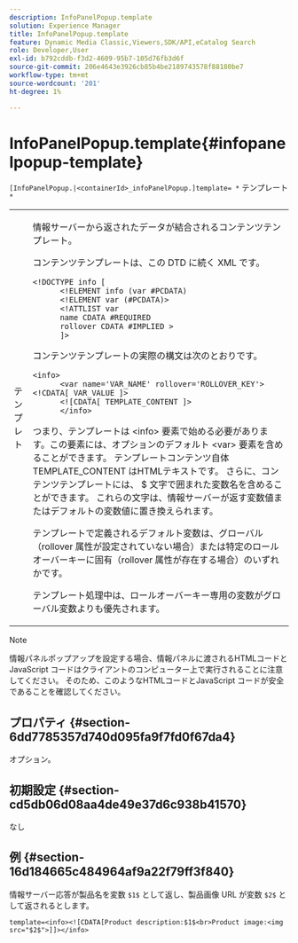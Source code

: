```yaml
---
description: InfoPanelPopup.template
solution: Experience Manager
title: InfoPanelPopup.template
feature: Dynamic Media Classic,Viewers,SDK/API,eCatalog Search
role: Developer,User
exl-id: b792cddb-f3d2-4609-95b7-105d76fb3d6f
source-git-commit: 206e4643e3926cb85b4be2189743578f88180be7
workflow-type: tm+mt
source-wordcount: '201'
ht-degree: 1%

---
```


# InfoPanelPopup.template{#infopanelpopup-template}

`[InfoPanelPopup.|<containerId>_infoPanelPopup.]template= *` テンプレート `*`

<table id="table_A6B1B446A7AE4A4A8B552C07EC88E518"> 
 <tbody> 
  <tr> 
   <td> <p> テンプレ <span class="codeph"><span class="varname"> ト </span></span> </p> </td> 
   <td> <p>情報サーバーから返されたデータが結合されるコンテンツテンプレート。 </p> <p>コンテンツテンプレートは、この DTD に続く XML です。 </p> <p> <code>&lt;!DOCTYPE&nbsp;info&nbsp;&lbrack;
      &lt;!ELEMENT&nbsp;info&nbsp;(var&nbsp;#PCDATA)
      &lt;!ELEMENT&nbsp;var&nbsp;(#PCDATA)&gt;
      &lt;!ATTLIST&nbsp;var&nbsp;
      name&nbsp;CDATA&nbsp;#REQUIRED
      rollover&nbsp;CDATA&nbsp;#IMPLIED&nbsp;&gt;
      &rbrack;&gt;</code> </p> <p>コンテンツテンプレートの実際の構文は次のとおりです。 </p> <p> <code>&lt;info&gt;
      &lt;var&nbsp;name='VAR_NAME'&nbsp;rollover='ROLLOVER_KEY'&gt;&lt;!CDATA[&nbsp;VAR_VALUE&nbsp;]&gt;
      &lt;!&lbrack;CDATA[&nbsp;TEMPLATE_CONTENT&nbsp;]&gt;
      &lt;/info&gt;</code> </p> <p>つまり、テンプレートは <span class="codeph"> &lt;info&gt;</span> 要素で始める必要があります。この要素には、オプションのデフォルト <span class="codeph"> &lt;var&gt;</span> 要素を含めることができます。 テンプレートコンテンツ自体 <span class="codeph">TEMPLATE_CONTENT</span> はHTMLテキストです。 さらに、コンテンツテンプレートには、<span class="codeph"> $</span> 文字で囲まれた変数名を含めることができます。 これらの文字は、情報サーバーが返す変数値またはデフォルトの変数値に置き換えられます。 </p> <p>テンプレートで定義されるデフォルト変数は、グローバル（rollover 属性が設定されていない場合）または特定のロールオーバーキーに固有（rollover 属性が存在する場合）のいずれかです。 </p> <p>テンプレート処理中は、ロールオーバーキー専用の変数がグローバル変数よりも優先されます。 </p> </td> 
  </tr> 
 </tbody> 
</table>

>[!NOTE]
>
>情報パネルポップアップを設定する場合、情報パネルに渡されるHTMLコードとJavaScript コードはクライアントのコンピューター上で実行されることに注意してください。 そのため、このようなHTMLコードとJavaScript コードが安全であることを確認してください。

## プロパティ {#section-6dd7785357d740d095fa9f7fd0f67da4}

オプション。

## 初期設定 {#section-cd5db06d08aa4de49e37d6c938b41570}

なし

## 例 {#section-16d184665c484964af9a22f79ff3f840}

情報サーバー応答が製品名を変数 `$1$` として返し、製品画像 URL が変数 `$2$` として返されるとします。

`template=<info><![CDATA[Product description:$1$<br>Product image:<img src="$2$">]]></info>`
